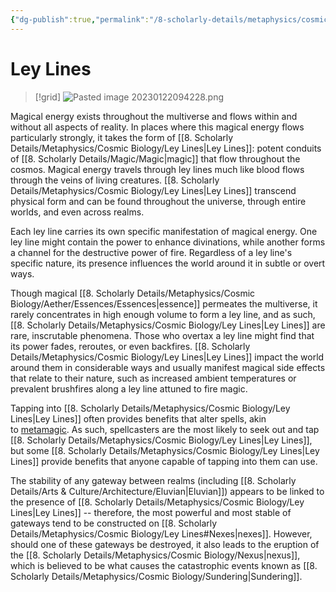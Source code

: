 ```yaml
---
{"dg-publish":true,"permalink":"/8-scholarly-details/metaphysics/cosmic-biology/ley-lines/","noteIcon":""}
---
```


# Ley Lines

>[!grid]
>![Pasted image 20230122094228.png](/img/user/x.%20Assets/Attachments/Pasted%20image%2020230122094228.png)

Magical energy exists throughout the multiverse and flows within and without all aspects of reality. In places where this magical energy flows particularly strongly, it takes the form of [[8. Scholarly Details/Metaphysics/Cosmic Biology/Ley Lines\|Ley Lines]]: potent conduits of [[8. Scholarly Details/Magic/Magic\|magic]] that flow throughout the cosmos. Magical energy travels through ley lines much like blood flows through the veins of living creatures. [[8. Scholarly Details/Metaphysics/Cosmic Biology/Ley Lines\|Ley Lines]] transcend physical form and can be found throughout the universe, through entire worlds, and even across realms.

Each ley line carries its own specific manifestation of magical energy. One ley line might contain the power to enhance divinations, while another forms a channel for the destructive power of fire. Regardless of a ley line's specific nature, its presence influences the world around it in subtle or overt ways.

Though magical [[8. Scholarly Details/Metaphysics/Cosmic Biology/Aether/Essences/Essences\|essence]] permeates the multiverse, it rarely concentrates in high enough volume to form a ley line, and as such, [[8. Scholarly Details/Metaphysics/Cosmic Biology/Ley Lines\|Ley Lines]] are rare, inscrutable phenomena. Those who overtax a ley line might find that its power fades, reroutes, or even backfires. [[8. Scholarly Details/Metaphysics/Cosmic Biology/Ley Lines\|Ley Lines]] impact the world around them in considerable ways and usually manifest magical side effects that relate to their nature, such as increased ambient temperatures or prevalent brushfires along a ley line attuned to fire magic. 
  
Tapping into [[8. Scholarly Details/Metaphysics/Cosmic Biology/Ley Lines\|Ley Lines]] often provides benefits that alter spells, akin to [metamagic](https://2e.aonprd.com/Traits.aspx?ID=107). As such, spellcasters are the most likely to seek out and tap [[8. Scholarly Details/Metaphysics/Cosmic Biology/Ley Lines\|Ley Lines]], but some [[8. Scholarly Details/Metaphysics/Cosmic Biology/Ley Lines\|Ley Lines]] provide benefits that anyone capable of tapping into them can use.  

The stability of any gateway between realms (including [[8. Scholarly Details/Arts & Culture/Architecture/Eluvian\|Eluvian]]) appears to be linked to the presence of [[8. Scholarly Details/Metaphysics/Cosmic Biology/Ley Lines\|Ley Lines]] -- therefore, the most powerful and most stable of gateways tend to be constructed on [[8. Scholarly Details/Metaphysics/Cosmic Biology/Ley Lines#Nexes\|nexes]]. However, should one of these gateways be destroyed, it also leads to the eruption of the [[8. Scholarly Details/Metaphysics/Cosmic Biology/Nexus\|nexus]], which is believed to be what causes the catastrophic events known as [[8. Scholarly Details/Metaphysics/Cosmic Biology/Sundering\|Sundering]]. 

  